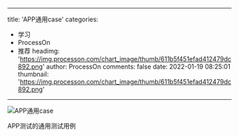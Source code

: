 
---
title: 'APP通用case'
categories: 
 - 学习
 - ProcessOn
 - 推荐
headimg: 'https://img.processon.com/chart_image/thumb/611b5f451efad412479dc892.png'
author: ProcessOn
comments: false
date: 2022-01-19 08:25:01
thumbnail: 'https://img.processon.com/chart_image/thumb/611b5f451efad412479dc892.png'
---

<div>   
<img class="thumb" alt="APP通用case" src="https://img.processon.com/chart_image/thumb/611b5f451efad412479dc892.png" referrerpolicy="no-referrer">
<p>APP测试的通用测试用例</p>  
</div>
            